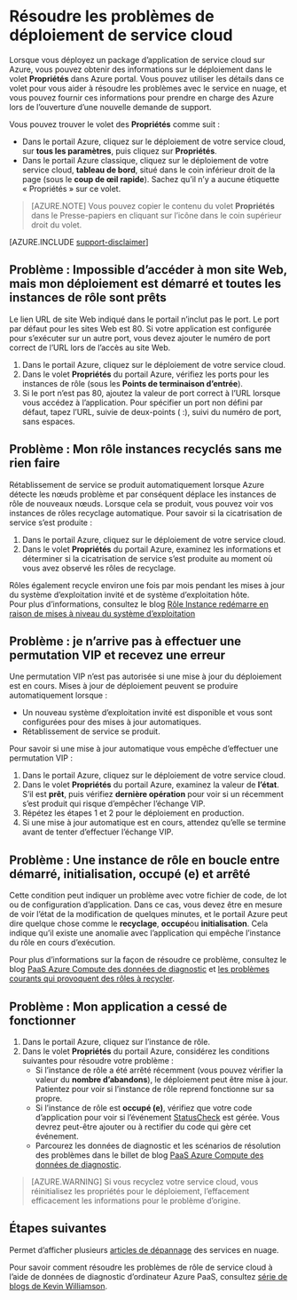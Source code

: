 <properties
 pageTitle="Résoudre les problèmes de déploiement de service nuage | Microsoft Azure"
 description="Il existe quelques problèmes courants que vous risquez de rencontrer lors du déploiement d’un service en nuage à Azure. Cet article fournit des solutions à certains d'entre eux."
   services="cloud-services"
   documentationCenter=""
   authors="simonxjx"
   manager="felixwu"
   editor=""
   tags="top-support-issue"/>
<tags
   ms.service="cloud-services"
   ms.devlang="na"
   ms.topic="article"
   ms.tgt_pltfrm="na"
   ms.workload="tbd"
   ms.date="09/02/2016"
   ms.author="v-six" />

# <a name="troubleshoot-cloud-service-deployment-problems"></a>Résoudre les problèmes de déploiement de service cloud

Lorsque vous déployez un package d’application de service cloud sur Azure, vous pouvez obtenir des informations sur le déploiement dans le volet **Propriétés** dans Azure portal. Vous pouvez utiliser les détails dans ce volet pour vous aider à résoudre les problèmes avec le service en nuage, et vous pouvez fournir ces informations pour prendre en charge des Azure lors de l’ouverture d’une nouvelle demande de support.

Vous pouvez trouver le volet des **Propriétés** comme suit :

* Dans le portail Azure, cliquez sur le déploiement de votre service cloud, sur **tous les paramètres**, puis cliquez sur **Propriétés**.
* Dans le portail Azure classique, cliquez sur le déploiement de votre service cloud, **tableau de bord**, situé dans le coin inférieur droit de la page (sous le **coup de œil rapide**). Sachez qu’il n’y a aucune étiquette « Propriétés » sur ce volet.

> [AZURE.NOTE] Vous pouvez copier le contenu du volet **Propriétés** dans le Presse-papiers en cliquant sur l’icône dans le coin supérieur droit du volet.

[AZURE.INCLUDE [support-disclaimer](../../includes/support-disclaimer.md)]

## <a name="problem-i-cannot-access-my-website-but-my-deployment-is-started-and-all-role-instances-are-ready"></a>Problème : Impossible d’accéder à mon site Web, mais mon déploiement est démarré et toutes les instances de rôle sont prêts

Le lien URL de site Web indiqué dans le portail n’inclut pas le port. Le port par défaut pour les sites Web est 80. Si votre application est configurée pour s’exécuter sur un autre port, vous devez ajouter le numéro de port correct de l’URL lors de l’accès au site Web.

1. Dans le portail Azure, cliquez sur le déploiement de votre service cloud.
2. Dans le volet **Propriétés** du portail Azure, vérifiez les ports pour les instances de rôle (sous les **Points de terminaison d’entrée**).
3. Si le port n’est pas 80, ajoutez la valeur de port correct à l’URL lorsque vous accédez à l’application. Pour spécifier un port non défini par défaut, tapez l’URL, suivie de deux-points ( :), suivi du numéro de port, sans espaces.

## <a name="problem-my-role-instances-recycled-without-me-doing-anything"></a>Problème : Mon rôle instances recyclés sans me rien faire

Rétablissement de service se produit automatiquement lorsque Azure détecte les nœuds problème et par conséquent déplace les instances de rôle de nouveaux nœuds. Lorsque cela se produit, vous pouvez voir vos instances de rôles recyclage automatique. Pour savoir si la cicatrisation de service s’est produite :

1. Dans le portail Azure, cliquez sur le déploiement de votre service cloud.
2. Dans le volet **Propriétés** du portail Azure, examinez les informations et déterminer si la cicatrisation de service s’est produite au moment où vous avez observé les rôles de recyclage.

Rôles également recycle environ une fois par mois pendant les mises à jour du système d’exploitation invité et de système d’exploitation hôte.  
Pour plus d’informations, consultez le blog [Rôle Instance redémarre en raison de mises à niveau du système d’exploitation](http://blogs.msdn.com/b/kwill/archive/2012/09/19/role-instance-restarts-due-to-os-upgrades.aspx)

## <a name="problem-i-cannot-do-a-vip-swap-and-receive-an-error"></a>Problème : je n’arrive pas à effectuer une permutation VIP et recevez une erreur

Une permutation VIP n’est pas autorisée si une mise à jour du déploiement est en cours. Mises à jour de déploiement peuvent se produire automatiquement lorsque :

* Un nouveau système d’exploitation invité est disponible et vous sont configurées pour des mises à jour automatiques.
* Rétablissement de service se produit.

Pour savoir si une mise à jour automatique vous empêche d’effectuer une permutation VIP :

1. Dans le portail Azure, cliquez sur le déploiement de votre service cloud.
2. Dans le volet **Propriétés** du portail Azure, examinez la valeur de **l’état**. S’il est **prêt**, puis vérifiez **dernière opération** pour voir si un récemment s’est produit qui risque d’empêcher l’échange VIP.
3. Répétez les étapes 1 et 2 pour le déploiement en production.
4. Si une mise à jour automatique est en cours, attendez qu’elle se termine avant de tenter d’effectuer l’échange VIP.

## <a name="problem-a-role-instance-is-looping-between-started-initializing-busy-and-stopped"></a>Problème : Une instance de rôle en boucle entre démarré, initialisation, occupé (e) et arrêté

Cette condition peut indiquer un problème avec votre fichier de code, de lot ou de configuration d’application. Dans ce cas, vous devez être en mesure de voir l’état de la modification de quelques minutes, et le portail Azure peut dire quelque chose comme le **recyclage**, **occupé**ou **initialisation**. Cela indique qu’il existe une anomalie avec l’application qui empêche l’instance du rôle en cours d’exécution.

Pour plus d’informations sur la façon de résoudre ce problème, consultez le blog [PaaS Azure Compute des données de diagnostic](http://blogs.msdn.com/b/kwill/archive/2013/08/09/windows-azure-paas-compute-diagnostics-data.aspx) et [les problèmes courants qui provoquent des rôles à recycler](cloud-services-troubleshoot-common-issues-which-cause-roles-recycle.md).

## <a name="problem-my-application-stopped-working"></a>Problème : Mon application a cessé de fonctionner

1. Dans le portail Azure, cliquez sur l’instance de rôle.
2. Dans le volet **Propriétés** du portail Azure, considérez les conditions suivantes pour résoudre votre problème :
   * Si l’instance de rôle a été arrêté récemment (vous pouvez vérifier la valeur du **nombre d’abandons**), le déploiement peut être mise à jour. Patientez pour voir si l’instance de rôle reprend fonctionne sur sa propre.
   * Si l’instance de rôle est **occupé (e)**, vérifiez que votre code d’application pour voir si l’événement [StatusCheck](https://msdn.microsoft.com/library/microsoft.windowsazure.serviceruntime.roleenvironment.statuscheck) est gérée. Vous devrez peut-être ajouter ou à rectifier du code qui gère cet événement.
   * Parcourez les données de diagnostic et les scénarios de résolution des problèmes dans le billet de blog [PaaS Azure Compute des données de diagnostic](http://blogs.msdn.com/b/kwill/archive/2013/08/09/windows-azure-paas-compute-diagnostics-data.aspx).

>[AZURE.WARNING] Si vous recyclez votre service cloud, vous réinitialisez les propriétés pour le déploiement, l’effacement efficacement les informations pour le problème d’origine.

## <a name="next-steps"></a>Étapes suivantes

Permet d’afficher plusieurs [articles de dépannage](https://azure.microsoft.com/documentation/articles/?tag=top-support-issue&product=cloud-services) des services en nuage.

Pour savoir comment résoudre les problèmes de rôle de service cloud à l’aide de données de diagnostic d’ordinateur Azure PaaS, consultez [série de blogs de Kevin Williamson](http://blogs.msdn.com/b/kwill/archive/2013/08/09/windows-azure-paas-compute-diagnostics-data.aspx).
